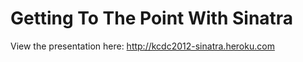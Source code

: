 Getting To The Point With Sinatra
===

View the presentation here:  http://kcdc2012-sinatra.heroku.com
